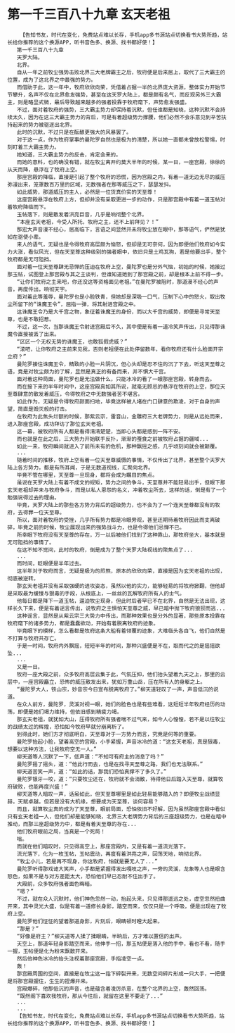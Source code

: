 # 第一千三百八十九章 玄天老祖
        【告知书友，时代在变化，免费站点难以长存，手机app多书源站点切换看书大势所趋，站长给你推荐的这个换源APP，听书音色多、换源、找书都好使！】
       第一千三百八十九章
       天罗大陆。
       北界。
       自从一年之前牧尘强势击败北界三大老牌霸主之后，牧府便是后来居上，取代了三大霸主的位置，成为了这北界之中最强的势力。
       而借助于此，这一年中，牧府欣欣向荣，凭借着占据一半的北界庞大资源，整体实力开始节节攀升，名声不仅在北界愈发强势，甚至在这天罗大陆上，都是颇有名气，而反观另外三大霸主，则是略显式微，最后导致越来越多的强者投靠于牧府麾下，声势愈发强盛。
       不过，面对着牧府的强势，三大霸主势力却保持着沉默，但任谁都是知晓，这种沉默不会持续太久，因为在这三大霸主势力的背后，可是有着超级势力撑腰，他们必然不会乐意见到辛苦扶持起来的势力被驱逐出北界。
       此时的沉默，不过只是在酝酿更强大的风暴罢了。
       对于这一点，作为牧府掌事的曼陀罗自然也是极为的清楚，所以她一直都未曾放松警惕，时刻盯着三大霸主势力。
       她知道，三大霸主势力的反击，肯定会来的。
       而她的意料，也的确没有错，就在牧尘离开约莫大半年的时候，某一日，一座宫殿，徐徐的从天而降，悬浮在了牧府上空。
       那座宫殿的降临，直接是引起了整个牧府的恐慌，因为宫殿之内，有着一道无边无尽的威压弥漫出来，笼罩数百万里的区域，无数强者在那等威压之下，瑟瑟发抖。
       如此威势，那道威压的主人，必然是一位货真价实的天至尊！
       这座宫殿悬浮在牧府上方，但却并没有采取更进一步的动作，只是那宫殿中有着一道玉帖对着牧府降临而下。
       玉帖落下，则是散发着洪亮巨音，几乎是响彻整个北界。
       “本座玄天老祖，今受人所托，牧府之主，还不上前拜见？！”
       那宏大声音漫不经心，居高临下，言语之间显然并未将牧尘放在眼中，那等语气，俨然是犹如在驱使小辈。
       来人的语气，无疑也是令得牧府高层颇为恼怒，但却是无可奈何，因为即便他们牧府如今实力大涨，看似风光，但在天至尊这种级别的强者眼中，依旧只是土鸡瓦狗，若是他要出手，整个牧府都是无可阻挡。
       面对着一位天至尊肆无忌惮的压迫在牧府上空，曼陀罗也是分外气恼，初始的时候，她接过那玉帖，试图登上那宫殿与其之主谈判，但谁知道她到了那宫殿之前，却是根本上前不得一步。
       “让你们牧府之主来吧，你还没这等资格面见老祖。”在曼陀罗被阻时，那道漫不经心的声音，再度传出，响彻天宇。
       面对着此等羞辱，曼陀罗也是小脸铁青，但她却是深吸一口气，压制下心中的怒火，取出牧尘所留下的“诛魔王令”，屈指一弹，将其射进宫殿之中。
       这诛魔王令乃是大千宫之物，象征着诛魔王的身份，而以大千宫的威势，即便是寻常天至尊，也是不敢招惹。
       不过，这一次，当那诛魔王令射进宫殿后不久，其中便是有着一道冷笑声传出，只见得那诛魔令直接被丢了出来。
       “区区一个无权无势的诛魔王，也敢狐假虎威？”
       “滚吧，让你牧府之主前来见我，否则老祖便在此处停留数年，看你牧府还有什么脸面开宗立府？”
       曼陀罗接住诛魔王令，精致的小脸一片阴沉，但心头却是忍不住的沉了下去，听这天至尊之语，竟是对牧尘颇为的了解，显然是真正的有备而来，并不惧大千宫。
       面对着这种局面，曼陀罗也是无法做什么，只能冰冷的看了一眼那座宫殿，转身而去。
       而在接下来的半年时间中，这座宫殿真如其所说，就毫无顾忌的悬浮在牧府的上空，那位天至尊肆意的散发着威压，令得牧府之中无数强者苦不堪言。
       如此作为，无疑是令得牧府颜面扫地，毕竟这样被人堵在门口肆意的欺凌，对于自身的声望，简直是毁灭般的打击。
       在牧府为此焦头烂额的时候，那紫云宗，雷音山，金雕府三大老牌势力，则是从远处而来，进入那座宫殿，成功拜访了那位玄天老祖。
       这一幕，被牧府所有人都是看得清清楚楚，当即心头都是感到一阵不安。
       而也就是在此之后，三大势力开始联手反扑，渐渐的蚕食之前被牧府占据的疆域...
       如此一来，牧府瞬间就进入了前所未有的危机，那种飘摇之感，几乎顷刻间就会被颠覆。
       ...
       随着时间的推移，牧府上空有着一位天至尊威慑的事情，不仅传出了北界，甚至整个天罗大陆上各方势力，都是有所耳闻，于是无数道视线，汇聚向北界。
       毕竟不管在哪里，天至尊一旦现身，都将会成为瞩目的焦点。
       虽说在天罗大陆上有着不成文的规矩，势力之间的争斗，天至尊并不能轻易出手，但眼下那玄天老祖却并未与牧府争斗，而是以私人恩怨的名义，冲着牧尘所去，这样的话，倒是有了一个勉强说得过去的理由。
       毕竟，天罗大陆上的那些各方势力背后的超级势力，也不会为了一个连天至尊都没有的牧府，去得罪一位天至尊。
       所以，面对着牧府的受挫，几乎所有势力都是冷眼旁观，甚至还期待着牧府因此而支离破碎，毕竟之前的时候，牧尘展现出来的强势战斗力，也是令得他们忌惮不已。
       所幸眼下牧府没有天至尊的存在，万一以后被他们找到了这种靠山，那牧府坐大，基本就是无可阻挡的事情了。
       在这不知不觉间，此时的牧府，倒是成为了整个天罗大陆视线的聚焦点了...
       ...
       而时间，眨眼便是半年过去。
       这半年对于牧府而言，无疑是极为的煎熬，原本的欣欣向荣，直接是因为玄天老祖的出现，彻底被逆转。
       那玄天老祖并没有采取强硬的进攻姿态，虽然以他的实力，能够轻易的将牧府掀翻，但他却是采取最为缓慢与狠毒的手段，从根底上，一丝丝的瓦解牧府所有人的士气。
       他每日都是降下一道玉帖，逼迫牧尘现身，但此时后者早已不在北界，自然是无法出现，这样长久下来，便是有着谣言传出，说牧府之主惧怕天至尊之威，早已暗中抛下牧府狼狈而逃...
       这种谣言，显然是从紫云宗三大势力中传出，而那种效果也是分外的显著，那些原本投靠在牧府麾下的诸多势力，都是蠢蠢欲动，开始有着脱离牧府的迹象。
       毕竟眼下的模样，怎么看都是牧府这条大船有着倾覆的迹象，大难临头各自飞，他们自然是不打算与牧府共存亡。
       于是一时间，牧府内外飘摇，短短半年的时间，那种兴盛便是不在，取而代之的是摇摇欲坠...
       ...
       又是一日。
       牧府一座大殿之前，众多牧府高层云集于此，气氛压抑，他们抬头望着九天之上，那里的云层中，一座宫殿矗立，恐怖的威压散发出来，犹如万重山岳，压在所有人的身躯之上。
       “曼陀罗大人，铁山宗，妙音宗今日宣布脱离牧府了。”柳天道轻叹了一声，声音低沉的说道。
       在众人前方，曼陀罗，灵溪对视一眼，她们的脸色也是有些难看，这短短半年牧府经历的动荡，即便是她们竭力维持，但依旧感到精疲力竭。
       那玄天老祖，就犹如大山，压得牧府所有强者喘不过气来，如今人心惶惶，若不是以往牧尘的战绩太过的辉煌，恐怕如今牧府早就分崩离析了。
       到得此时，她们方才彻底明白，天至尊对于一方势力而言，究竟是何等的重要。
       曼陀罗抬起小脸，望着高空的宫殿，小手紧握，声音冰冷的道：“这玄天老祖，真是狠毒，想要以这种方法，让我牧府空无一人。”
       柳天道等人沉默了一下，低声道：“不知可有府主的消息了吗？”
       曼陀罗摇了摇头，道：“他此行而去，也是在找寻天至尊之路，我们也无法联系。”
       柳天道苦笑一声，道：“如此的话，那我们恐怕真撑不了多久了。”
       曼陀罗银牙一咬，道：“只要牧尘还在，牧府就不会消散，待得他日后踏入天至尊，就算牧府破败，也能再度兴盛！”
       柳天道等人暗叹一声，话虽如此，但天至尊哪里是如此轻易能够踏入的？即便牧尘战绩显赫，天赋卓越，但若是没有大机缘，想要成为天至尊，谈何容易？
       而且，就算牧尘真的成为了天至尊，眼前局面，恐怕依旧不好解，因为虽然那座宫殿中看似只有玄天老祖一人，但他们却是能够知晓，北界三大老牌势力背后的三座超级势力，也是在暗中推动，而那三座超级势力中，都是有着天至尊的存在...
       他们牧府眼前之局，当真是一个死局！
       嗡。
       而就在他们暗叹时，只见得高空上，那座宫殿内，又是有着一道流光落下。
       流光落下，化为一枚玉帖，玉帖震动，再度有着洪亮之声，回荡天地，响彻北界。
       “牧尘小儿，若是再不现身，你这牧府，怕就是要无人了...”
       曼陀罗听得那戏谑大笑声，小手都是紧握得发出嘎吱之声，一旁的灵溪，龙象等人也是眼含怒色，如果不是与对方差距太大，恐怕他们早已忍耐不住出手了。
       大殿前，众多牧府强者面色晦暗。
       “嗯？”
       不过，就在众人沉默时，他们神色忽然一动，抬起头来，只见得那遥远之处，虚空忽然扭曲开来，其中灵光大盛，似是有着一道修长身影，踏空而来，仅仅只是一个呼吸，便是出现在了牧府上空。
       曼陀罗他们怔怔的望着那道身影，片刻后，眼睛顿时瞪大起来。
       “那是？”
       “好像是府主？”柳天道等人揉了揉眼睛，半晌后，方才难以置信的出声。
       天空上，那道年轻身影踏空而来，他伸手一招，那玉帖便是落入他的手中，看也不看，随手一握，玉帖便是化为粉末飘散开来。
       然后他神色冰冷的抬头注视着那座宫殿，手指凌空一点。
       轰！
       那宫殿周围的空间，直接是在牧尘这一指下碎裂开来，无数空间碎片形成一只大手，一把便是将那宫殿握住，生生的捏爆开来。
       宫殿爆碎，他那低沉的声音，也是蕴含着凌厉杀意，在整个北界的上空，轰然回荡。
       “既然阁下喜欢我牧府，那从今往后，就留在这里不要走了...”
       ...
       ...
       【告知书友，时代在变化，免费站点难以长存，手机app多书源站点切换看书大势所趋，站长给你推荐的这个换源APP，听书音色多、换源、找书都好使！】